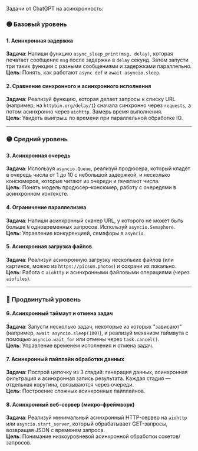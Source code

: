 Задачи от ChatGPT на асинхронность:


### 🟢 **Базовый уровень**

#### 1. **Асинхронная задержка**
**Задача**: Напиши функцию `async_sleep_print(msg, delay)`, которая печатает сообщение `msg` после задержки в `delay` секунд. Затем запусти три таких функции с разными сообщениями и задержками параллельно.  
**Цель**: Понять, как работают `async def` и `await asyncio.sleep`.

#### 2. **Сравнение синхронного и асинхронного исполнения**
**Задача**: Реализуй функцию, которая делает запросы к списку URL (например, на `httpbin.org/delay/1`) сначала синхронно через `requests`, а потом асинхронно через `aiohttp`. Замерь время выполнения.  
**Цель**: Увидеть выигрыш по времени при параллельной обработке IO.

---

### 🟡 **Средний уровень**

#### 3. **Асинхронная очередь**
**Задача**: Используя `asyncio.Queue`, реализуй продюсера, который кладёт в очередь числа от 1 до 10 с небольшой задержкой, и несколько консюмеров, которые читают из очереди и печатают числа.  
**Цель**: Понять модель продюсер–консюмер, работу с очередями в асинхронном контексте.

#### 4. **Ограничение параллелизма**
**Задача**: Напиши асинхронный сканер URL, у которого не может быть больше `N` одновременных запросов. Используй `asyncio.Semaphore`.  
**Цель**: Управление конкуренцией, семафоры в `asyncio`.

#### 5. **Асинхронная загрузка файлов**
**Задача**: Реализуй асинхронную загрузку нескольких файлов (или картинок, можно из `https://picsum.photos`) и сохрани их локально.  
**Цель**: Работа с `aiohttp` и асинхронными файловыми операциями (через `aiofiles`).

---

### 🔴 **Продвинутый уровень**

#### 6. **Асинхронный таймаут и отмена задач**
**Задача**: Запусти несколько задач, некоторые из которых "зависают" (например, `await asyncio.sleep(100)`), и реализуй механизм таймаута с помощью `asyncio.wait_for` или отмены через `task.cancel()`.  
**Цель**: Управление временем исполнения и отмена задач.

#### 7. **Асинхронный пайплайн обработки данных**
**Задача**: Построй цепочку из 3 стадий: генерация данных, асинхронная фильтрация и асинхронная запись результата. Каждая стадия — отдельная корутина, связываются через очереди.  
**Цель**: Построение сложных асинхронных пайплайнов.

#### 8. **Асинхронный веб-сервер (микро-фреймворк)**
**Задача**: Реализуй минимальный асинхронный HTTP-сервер на `aiohttp` или `asyncio.start_server`, который обрабатывает GET-запросы, возвращая JSON с временем запроса.  
**Цель**: Понимание низкоуровневой асинхронной обработки сокетов/запросов.